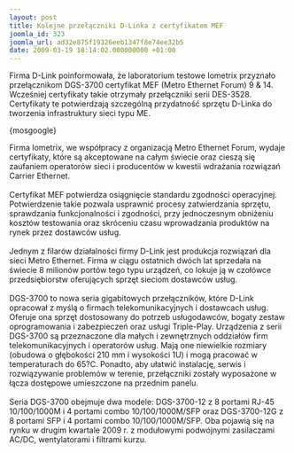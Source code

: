 ```yaml
---
layout: post
title: Kolejne przełączniki D-Linka z certyfikatem MEF
joomla_id: 323
joomla_url: ad32e875f19326eeb1347f8e74ee32b5
date: 2009-03-19 18:14:02.000000000 +01:00
---
```

Firma D-Link poinformowała, że laboratorium testowe Iometrix przyznało przełącznikom DGS-3700 certyfikat MEF (Metro Ethernet Forum) 9 &amp; 14. Wcześniej certyfikaty takie otrzymały przełączniki serii DES-3528. Certyfikaty te potwierdzają szczeg&oacute;lną przydatność sprzętu D-Linka do tworzenia infrastruktury sieci typu ME.<p>{mosgoogle}</p><p>Firma Iometrix, we wsp&oacute;łpracy z organizacją Metro Ethernet Forum, wydaje certyfikaty, kt&oacute;re są akceptowane na całym świecie oraz cieszą się zaufaniem operator&oacute;w sieci i producent&oacute;w w kwestii wdrażania rozwiązań Carrier Ethernet. <br /><br />Certyfikat MEF potwierdza osiągnięcie standardu zgodności operacyjnej. Potwierdzenie takie pozwala usprawnić procesy zatwierdzania sprzętu, sprawdzania funkcjonalności i zgodności, przy jednoczesnym obniżeniu koszt&oacute;w testowania oraz skr&oacute;ceniu czasu wprowadzania produkt&oacute;w na rynek przez dostawc&oacute;w usług.&nbsp;&nbsp;&nbsp; <br /><br />Jednym z filar&oacute;w działalności firmy D-Link jest produkcja rozwiązań dla sieci Metro Ethernet. Firma w ciągu ostatnich dw&oacute;ch lat sprzedała na świecie 8 milion&oacute;w port&oacute;w tego typu urządzeń, co lokuje ją w czoł&oacute;wce przedsiębiorstw oferujących sprzęt sieciom dostawc&oacute;w usług.<br /><br />DGS-3700 to nowa seria gigabitowych przełącznik&oacute;w, kt&oacute;re D-Link opracował z myślą o firmach telekomunikacyjnych i dostawcach usług. Oferuje ona sprzęt dostosowany do potrzeb usługodawc&oacute;w, bogaty zestaw oprogramowania i zabezpieczeń oraz usługi Triple-Play. Urządzenia z serii DGS-3700 są przeznaczone dla małych i zewnętrznych oddział&oacute;w firm telekomunikacyjnych i operator&oacute;w usług. Mają one niewielkie rozmiary (obudowa o głębokości 210 mm i wysokości 1U) i mogą pracować w temperaturach do 65?C. Ponadto, aby ułatwić instalację, serwis i rozwiązywanie problem&oacute;w w terenie, przełączniki zostały wyposażone w łącza dostępowe umieszczone na przednim panelu.<br /><br />Seria DGS-3700 obejmuje dwa modele: DGS-3700-12 z 8 portami RJ-45 10/100/1000M i 4 portami combo 10/100/1000M/SFP oraz DGS-3700-12G z 8 portami SFP i 4 portami combo 10/100/1000M/SFP. Oba pojawią się na rynku w drugim kwartale 2009&nbsp;r. z modułowymi podw&oacute;jnymi zasilaczami AC/DC, wentylatorami i filtrami kurzu. </p>
